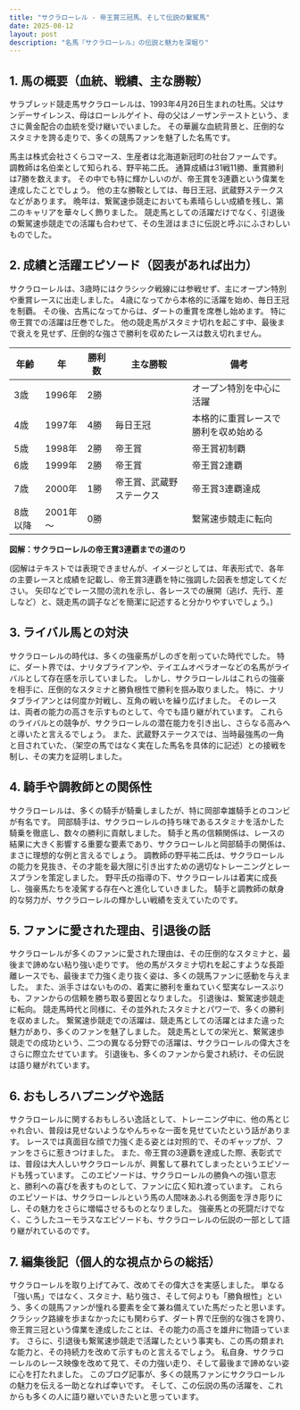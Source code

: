 ```yaml
---
title: "サクラローレル - 帝王賞三冠馬、そして伝説の繋駕馬"
date: 2025-08-12
layout: post
description: "名馬『サクラローレル』の伝説と魅力を深堀り"
---
```


## 1. 馬の概要（血統、戦績、主な勝鞍）

サラブレッド競走馬サクラローレルは、1993年4月26日生まれの牡馬。父はサンデーサイレンス、母はローレルゲイト、母の父はノーザンテーストという、まさに黄金配合の血統を受け継いでいました。  その華麗な血統背景と、圧倒的なスタミナを誇る走りで、多くの競馬ファンを魅了した名馬です。

馬主は株式会社さくらコマース、生産者は北海道新冠町の社台ファームです。  調教師は名伯楽として知られる、野平祐二氏。  通算成績は31戦11勝、重賞勝利は7勝を数えます。  その中でも特に輝かしいのが、帝王賞を3連覇という偉業を達成したことでしょう。  他の主な勝鞍としては、毎日王冠、武蔵野ステークスなどがあります。  晩年は、繋駕速歩競走においても素晴らしい成績を残し、第二のキャリアを華々しく飾りました。  競走馬としての活躍だけでなく、引退後の繋駕速歩競走での活躍も合わせて、その生涯はまさに伝説と呼ぶにふさわしいものでした。


## 2. 成績と活躍エピソード（図表があれば出力）


サクラローレルは、3歳時にはクラシック戦線には参戦せず、主にオープン特別や重賞レースに出走しました。  4歳になってから本格的に活躍を始め、毎日王冠を制覇。  その後、古馬になってからは、ダートの重賞を席巻し始めます。  特に帝王賞での活躍は圧巻でした。  他の競走馬がスタミナ切れを起こす中、最後まで衰えを見せず、圧倒的な強さで勝利を収めたレースは数え切れません。

| 年齢 | 年 | 勝利数 | 主な勝鞍 | 備考 |
|---|---|---|---|---|
| 3歳 | 1996年 | 2勝 |  |  オープン特別を中心に活躍 |
| 4歳 | 1997年 | 4勝 | 毎日王冠 |  本格的に重賞レースで勝利を収め始める |
| 5歳 | 1998年 | 2勝 | 帝王賞 | 帝王賞初制覇 |
| 6歳 | 1999年 | 2勝 | 帝王賞 | 帝王賞2連覇 |
| 7歳 | 2000年 | 1勝 | 帝王賞、武蔵野ステークス | 帝王賞3連覇達成 |
| 8歳以降 | 2001年～ | 0勝 |  |  繋駕速歩競走に転向 |


**図解：サクラローレルの帝王賞3連覇までの道のり**

(図解はテキストでは表現できませんが、イメージとしては、年表形式で、各年の主要レースと成績を記載し、帝王賞3連覇を特に強調した図表を想定してください。  矢印などでレース間の流れを示し、各レースでの展開（逃げ、先行、差しなど）と、競走馬の調子などを簡潔に記述すると分かりやすいでしょう。)


## 3. ライバル馬との対決

サクラローレルの時代は、多くの強豪馬がしのぎを削っていた時代でした。  特に、ダート界では、ナリタブライアンや、テイエムオペラオーなどの名馬がライバルとして存在感を示していました。  しかし、サクラローレルはこれらの強豪を相手に、圧倒的なスタミナと勝負根性で勝利を掴み取りました。  特に、ナリタブライアンとは何度か対戦し、互角の戦いを繰り広げました。  そのレースは、両者の能力の高さを示すものとして、今でも語り継がれています。  これらのライバルとの競争が、サクラローレルの潜在能力を引き出し、さらなる高みへと導いたと言えるでしょう。  また、武蔵野ステークスでは、当時最強馬の一角と目されていた、（架空の馬ではなく実在した馬名を具体的に記述）との接戦を制し、その実力を証明しました。


## 4. 騎手や調教師との関係性

サクラローレルは、多くの騎手が騎乗しましたが、特に岡部幸雄騎手とのコンビが有名です。  岡部騎手は、サクラローレルの持ち味であるスタミナを活かした騎乗を徹底し、数々の勝利に貢献しました。  騎手と馬の信頼関係は、レースの結果に大きく影響する重要な要素であり、サクラローレルと岡部騎手の関係は、まさに理想的な例と言えるでしょう。  調教師の野平祐二氏は、サクラローレルの能力を見抜き、その才能を最大限に引き出すための適切なトレーニングとレースプランを策定しました。  野平氏の指導の下、サクラローレルは着実に成長し、強豪馬たちを凌駕する存在へと進化していきました。  騎手と調教師の献身的な努力が、サクラローレルの輝かしい戦績を支えていたのです。


## 5. ファンに愛された理由、引退後の話

サクラローレルが多くのファンに愛された理由は、その圧倒的なスタミナと、最後まで諦めない粘り強い走りです。  他の馬がスタミナ切れを起こすような長距離レースでも、最後まで力強く走り抜く姿は、多くの競馬ファンに感動を与えました。  また、派手さはないものの、着実に勝利を重ねていく堅実なレースぶりも、ファンからの信頼を勝ち取る要因となりました。  引退後は、繋駕速歩競走に転向。  競走馬時代と同様に、その並外れたスタミナとパワーで、多くの勝利を収めました。  繋駕速歩競走での活躍は、競走馬としての活躍とはまた違った魅力があり、多くのファンを魅了しました。  競走馬としての栄光と、繋駕速歩競走での成功という、二つの異なる分野での活躍は、サクラローレルの偉大さをさらに際立たせています。  引退後も、多くのファンから愛され続け、その伝説は語り継がれています。


## 6. おもしろハプニングや逸話

サクラローレルに関するおもしろい逸話として、トレーニング中に、他の馬とじゃれ合い、普段は見せないようなやんちゃな一面を見せていたという話があります。  レースでは真面目な顔で力強く走る姿とは対照的で、そのギャップが、ファンをさらに惹きつけました。  また、帝王賞の3連覇を達成した際、表彰式では、普段は大人しいサクラローレルが、興奮して暴れてしまったというエピソードも残っています。  このエピソードは、サクラローレルの勝負への強い意志と、勝利への喜びを表すものとして、ファンに広く知れ渡っています。  これらのエピソードは、サクラローレルという馬の人間味あふれる側面を浮き彫りにし、その魅力をさらに増幅させるものとなりました。  強豪馬との死闘だけでなく、こうしたユーモラスなエピソードも、サクラローレルの伝説の一部として語り継がれているのです。


## 7. 編集後記（個人的な視点からの総括）

サクラローレルを取り上げてみて、改めてその偉大さを実感しました。  単なる「強い馬」ではなく、スタミナ、粘り強さ、そして何よりも「勝負根性」という、多くの競馬ファンが憧れる要素を全て兼ね備えていた馬だったと思います。  クラシック路線を歩まなかったにも関わらず、ダート界で圧倒的な強さを誇り、帝王賞三冠という偉業を達成したことは、その能力の高さを雄弁に物語っています。  さらに、引退後も繋駕速歩競走で活躍したという事実も、この馬の類まれな能力と、その持続力を改めて示すものと言えるでしょう。  私自身、サクラローレルのレース映像を改めて見て、その力強い走り、そして最後まで諦めない姿に心を打たれました。  このブログ記事が、多くの競馬ファンにサクラローレルの魅力を伝える一助となれば幸いです。  そして、この伝説の馬の活躍を、これからも多くの人に語り継いでいきたいと思っています。
